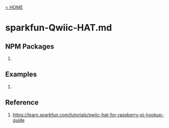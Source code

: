 [< HOME](../README.md)
# sparkfun-Qwiic-HAT.md

## NPM Packages
1. []()

## Examples
1. []()

## Reference
1. https://learn.sparkfun.com/tutorials/qwiic-hat-for-raspberry-pi-hookup-guide